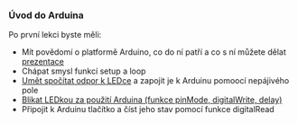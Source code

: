 ### Úvod do Arduina

Po první lekci byste měli: 
- Mít povědomí o platformě Arduino, co do ní patří a co s ní můžete dělat [prezentace](/prezentace/01_Arduino_Intro.pptx) 
- Chápat smysl funkcí setup a loop 
- [Umět spočítat odpor k LEDce](https://www.allaboutcircuits.com/tools/led-resistor-calculator/) a zapojit je k Arduinu pomoocí nepájivého pole
- [Blikat LEDkou za použití Arduina (funkce pinMode, digitalWrite, delay)](https://bastlirna.hwkitchen.cz/i-zaklady-2-bliknuti-led/) 
- Připojit k Arduinu tlačítko a číst jeho stav pomocí funkce digitalRead
